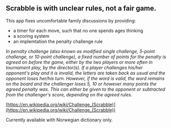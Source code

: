 ## Scrabble is with unclear rules, not a fair game. 

This app fixes uncomfortable family discussions by providing:
 - a timer for each move, such that no one spends ages thinking
 - a scoring system
 - an implemtation the penalty challenge rule

*In penalty challenge (also known as modified single challenge, 5-point challenge, or 10-point challenge), a fixed number of points for the penalty is agreed on before the game, either by the two players or more often in tournament play, by the director(s). If a player challenges his/her opponent's play and it is invalid, the letters are taken back as usual and the opponent loses her/his turn. However, if the word is valid, the word remains on the board and the challenger loses 5, 10 or however many points the agreed penalty was. This can either be given to the opponent or subtracted from the challenger's score, depending on the agreed rules.*

[https://en.wikipedia.org/wiki/Challenge_(Scrabble)](https://en.wikipedia.org/wiki/Challenge_(Scrabble))

Currently available with Norwegian dictionary only.